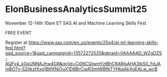 # ElonBusinessAnalyticsSummit25

November 12-14th 10am ET
SAS AI and Machine Learning Skills Fest


FREE EVENT

Register at
https://www.sas.com/en_us/events/25q4/ai-ml-learning-skills-fest.html?gad_source=1&gad_campaignid=13572272525&gbraid=0AAAAAD_WZgDZS-AQFy4_kGsUNNAJhw4G8&gclid=Cj0KCQjwmYzIBhC6ARIsAHA3IkS0_FdJAmBO7y-S2jtkztXxp1BtfXNiOuX1D8BrCiwR3mtWBfbTYHkaAkXgEALw_wcB
